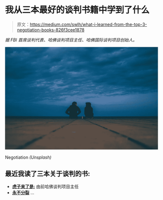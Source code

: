 # 我从三本最好的谈判书籍中学到了什么

> 原文：<https://medium.com/swlh/what-i-learned-from-the-top-3-negotiation-books-826f3cee1878>

*据 FBI 首席谈判代表、哈佛谈判项目主任、哈佛国际谈判项目创始人。*

![](img/9982cd53235e53dabc75231876823179.png)

Negotiation *(Unsplash)*

## 最近我读了三本关于谈判的书:

*   [**虎子来了是:**](https://www.amazon.ca/Getting-Yes-Negotiating-Agreement-Without/dp/0143118757/ref=sr_1_1?ie=UTF8&qid=1550950375&sr=8-1&keywords=getting+to+yes) 由前哈佛谈判项目主任
*   [**永不分裂**](https://www.amazon.ca/Never-Split-Difference-Negotiating-Depended/dp/0062407805/ref=sr_1_1?ie=UTF8&qid=1550950388&sr=8-1&keywords=never+split+the+difference) …